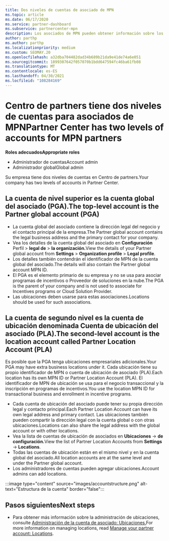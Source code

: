 ```yaml
---
title: Dos niveles de cuentas de asociado de MPN
ms.topic: article
ms.date: 06/17/2020
ms.service: partner-dashboard
ms.subservice: partnercenter-mpn
description: Los asociados de MPN pueden obtener información sobre los dos niveles de cuentas de Centro de partners, la cuenta global de asociados (PGA) y la cuenta de ubicación del asociado (PLA).
author: parthp
ms.author: parthp
ms.localizationpriority: medium
ms.custom: SEOMAY.20
ms.openlocfilehash: a32dba704482dad34b689b21da9e41de74a6e051
ms.sourcegitcommit: 1899307642f057070b1bdd647594fc46ba61fb08
ms.translationtype: MT
ms.contentlocale: es-ES
ms.lasthandoff: 04/30/2021
ms.locfileid: "108284169"
---
```

# <a name="partner-center-has-two-levels-of-accounts-for-mpn-partners"></a><span data-ttu-id="13b35-103">Centro de partners tiene dos niveles de cuentas para asociados de MPN</span><span class="sxs-lookup"><span data-stu-id="13b35-103">Partner Center has two levels of accounts for MPN partners</span></span>

<span data-ttu-id="13b35-104">**Roles adecuados**</span><span class="sxs-lookup"><span data-stu-id="13b35-104">**Appropriate roles**</span></span>

- <span data-ttu-id="13b35-105">Administrador de cuentas</span><span class="sxs-lookup"><span data-stu-id="13b35-105">Account admin</span></span>
- <span data-ttu-id="13b35-106">Administrador global</span><span class="sxs-lookup"><span data-stu-id="13b35-106">Global admin</span></span>

<span data-ttu-id="13b35-107">Su empresa tiene dos niveles de cuentas en Centro de partners.</span><span class="sxs-lookup"><span data-stu-id="13b35-107">Your company has two levels of accounts in Partner Center.</span></span>

## <a name="the-top-level-account-is-the-partner-global-account-pga"></a><span data-ttu-id="13b35-108">La cuenta de nivel superior es la cuenta global del asociado (PGA).</span><span class="sxs-lookup"><span data-stu-id="13b35-108">The top-level account is the Partner global account (PGA)</span></span>

- <span data-ttu-id="13b35-109">La cuenta global del asociado contiene la dirección legal del negocio y el contacto principal de la empresa.</span><span class="sxs-lookup"><span data-stu-id="13b35-109">The Partner global account contains the legal business address and the primary contact for your company.</span></span> 
- <span data-ttu-id="13b35-110">Vea los detalles de la cuenta global del asociado en **Configuración** Perfil  >  **legal de**  >  **la organización.**</span><span class="sxs-lookup"><span data-stu-id="13b35-110">View the details of your Partner global account from **Settings** > **Organization profile** > **Legal profile**.</span></span>
- <span data-ttu-id="13b35-111">Los detalles también contendrán el identificador de MPN de la cuenta global del asociado.</span><span class="sxs-lookup"><span data-stu-id="13b35-111">The details will also contain the Partner global account MPN ID.</span></span> 
- <span data-ttu-id="13b35-112">El PGA es el elemento primario de su empresa y no se usa para asociar programas de incentivos o Proveedor de soluciones en la nube.</span><span class="sxs-lookup"><span data-stu-id="13b35-112">The PGA is the parent of your company and is not used to associate for Incentives programs or Cloud Solution Provider.</span></span> 
- <span data-ttu-id="13b35-113">Las ubicaciones deben usarse para estas asociaciones.</span><span class="sxs-lookup"><span data-stu-id="13b35-113">Locations should be used for such associations.</span></span>

## <a name="the-second-level-account-is-the-location-account-called-partner-location-account-pla"></a><span data-ttu-id="13b35-114">La cuenta de segundo nivel es la cuenta de ubicación denominada Cuenta de ubicación del asociado (PLA).</span><span class="sxs-lookup"><span data-stu-id="13b35-114">The second-level account is the location account called Partner Location Account (PLA)</span></span>

<span data-ttu-id="13b35-115">Es posible que la PGA tenga ubicaciones empresariales adicionales.</span><span class="sxs-lookup"><span data-stu-id="13b35-115">Your PGA may have extra business locations under it.</span></span> <span data-ttu-id="13b35-116">Cada ubicación tiene su propio identificador de MPN o cuenta de ubicación de asociado (PLA).</span><span class="sxs-lookup"><span data-stu-id="13b35-116">Each location has its own MPN ID or Partner Location Account (PLA).</span></span> <span data-ttu-id="13b35-117">El identificador de MPN de ubicación se usa para el negocio transaccional y la inscripción en programas de incentivos.</span><span class="sxs-lookup"><span data-stu-id="13b35-117">You use the location MPN ID for transactional business and enrollment in incentive programs.</span></span>

- <span data-ttu-id="13b35-118">Cada cuenta de ubicación del asociado puede tener su propia dirección legal y contacto principal.</span><span class="sxs-lookup"><span data-stu-id="13b35-118">Each Partner Location Account can have its own legal address and primary contact.</span></span> <span data-ttu-id="13b35-119">Las ubicaciones también pueden compartir la dirección legal con la cuenta global o con otras ubicaciones.</span><span class="sxs-lookup"><span data-stu-id="13b35-119">Locations can also share the legal address with the global account or with other locations.</span></span>
- <span data-ttu-id="13b35-120">Vea la lista de cuentas de ubicación de asociados en **Ubicaciones**  ->  **de configuración.**</span><span class="sxs-lookup"><span data-stu-id="13b35-120">View the list of Partner Location Accounts from **Settings** -> **Locations**.</span></span>
- <span data-ttu-id="13b35-121">Todas las cuentas de ubicación están en el mismo nivel y en la cuenta global del asociado.</span><span class="sxs-lookup"><span data-stu-id="13b35-121">All location accounts are at the same level and under the Partner global account.</span></span>
- <span data-ttu-id="13b35-122">Los administradores de cuentas pueden agregar ubicaciones.</span><span class="sxs-lookup"><span data-stu-id="13b35-122">Account admins can add locations.</span></span>

:::image type="content" source="images/accountstructure.png" alt-text="Estructura de la cuenta" border="false":::

## <a name="next-steps"></a><span data-ttu-id="13b35-124">Pasos siguientes</span><span class="sxs-lookup"><span data-stu-id="13b35-124">Next steps</span></span>

- <span data-ttu-id="13b35-125">Para obtener más información sobre la administración de ubicaciones, consulte [Administración de la cuenta de asociado: Ubicaciones.](manage-locations.md)</span><span class="sxs-lookup"><span data-stu-id="13b35-125">For more information on managing locations, read [Manage your partner account: Locations](manage-locations.md).</span></span>

